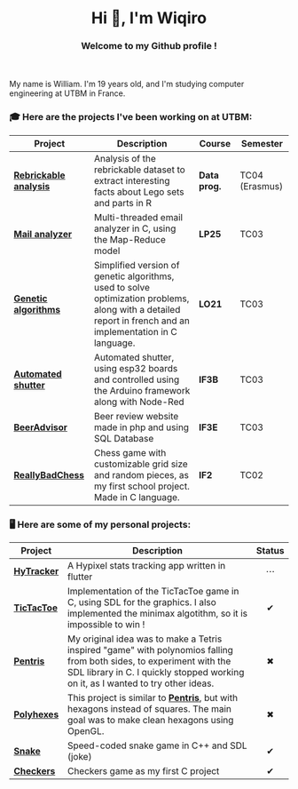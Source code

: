 <h1 align="center">Hi 👋, I'm Wiqiro</h1>

<h3 align="center">Welcome to my Github profile !</h3>
<br><br>
My name is William. I'm 19 years old, and I'm studying computer engineering at UTBM in France.


### 🎓 Here are the projects I've been working on at UTBM:

|Project|Description|Course|Semester|
|---|---|---|---|
| [**Rebrickable analysis**](https://github.com/Wiqiro/Rebrickable-analysis) | Analysis of the rebrickable dataset to extract interesting facts about Lego sets and parts in R | **Data prog.**|TC04 (Erasmus)|
| [**Mail analyzer**](https://github.com/Wiqiro/LP25-Project-Mail-Analyzer) | Multi-threaded email analyzer in C, using the Map-Reduce model | **LP25**|TC03 |
| [**Genetic algorithms**](https://github.com/Wiqiro/LO21-Project) | Simplified version of genetic algorithms, used to solve optimization problems, along with a detailed report in french and an implementation in C language. | **LO21**|TC03 |
| [**Automated shutter**](https://github.com/Wiqiro/IF3B-Project-Automated-Shutter) | Automated shutter, using esp32 boards and controlled using the Arduino framework along with Node-Red | **IF3B**|TC03 |
| [**BeerAdvisor**](https://github.com/Wiqiro/IF3E-Project-BeerAdvisor) | Beer review website made in php and using SQL Database | **IF3E**|TC03 |
| [**ReallyBadChess**](https://github.com/Wiqiro/IF2-Project-ReallyBadChess) | Chess game with customizable grid size and random pieces, as my first school project. Made in C language.| **IF2**|TC02 |

### 🖥 Here are some of my personal projects:

|Project|Description|Status|
|---|---|:---:|
| [**HyTracker**](https://github.com/Wiqiro/HyTracker) | A Hypixel stats tracking app written in flutter |⋯|
| [**TicTacToe**](https://github.com/Wiqiro/TicTacToe-SDL) | Implementation of the TicTacToe game in C, using SDL for the graphics. I also implemented the minimax algotithm, so it is impossible to win !|✔|
| [**Pentris**](https://github.com/Wiqiro/Pentris) | My original idea was to make a Tetris inspired "game" with polynomios falling from both sides, to experiment with the SDL library in C. I quickly stopped working on it, as I wanted to try other ideas. |✖|
| [**Polyhexes**](https://github.com/Wiqiro/polyhexes) | This project is similar to [**Pentris**](https://github.com/Wiqiro/Pentris), but with hexagons instead of squares. The main goal was to make clean hexagons using OpenGL. |✖|
| [**Snake**](https://github.com/Wiqiro/SDL-snake) | Speed-coded snake game in C++ and SDL (joke) |✔|
| [**Checkers**](https://github.com/Wiqiro/Checkers) | Checkers game as my first C project |✔|

